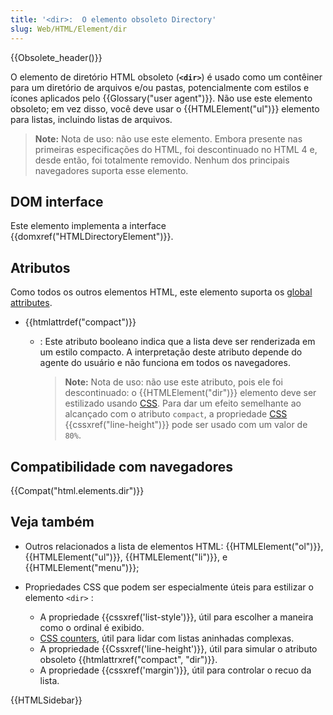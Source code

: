 ```yaml
---
title: '<dir>:  O elemento obsoleto Directory'
slug: Web/HTML/Element/dir
---
```


{{Obsolete_header()}}

O elemento de diretório HTML obsoleto (**`<dir>`**) é usado como um contêiner para um diretório de arquivos e/ou pastas, potencialmente com estilos e ícones aplicados pelo {{Glossary("user agent")}}. Não use este elemento obsoleto; em vez disso, você deve usar o {{HTMLElement("ul")}} elemento para listas, incluindo listas de arquivos.

> **Note:** Nota de uso: não use este elemento. Embora presente nas primeiras especificações do HTML, foi descontinuado no HTML 4 e, desde então, foi totalmente removido. Nenhum dos principais navegadores suporta esse elemento.

## DOM interface

Este elemento implementa a interface {{domxref("HTMLDirectoryElement")}}.

## Atributos

Como todos os outros elementos HTML, este elemento suporta os [global attributes](/pt-BR/docs/HTML/Global_attributes).

- {{htmlattrdef("compact")}}

  - : Este atributo booleano indica que a lista deve ser renderizada em um estilo compacto. A interpretação deste atributo depende do agente do usuário e não funciona em todos os navegadores.

    > **Note:** Nota de uso: não use este atributo, pois ele foi descontinuado: o {{HTMLElement("dir")}} elemento deve ser estilizado usando [CSS](/pt-BR/docs/CSS). Para dar um efeito semelhante ao alcançado com o atributo `compact`, a propriedade [CSS](/pt-BR/docs/CSS) {{cssxref("line-height")}} pode ser usado com um valor de `80%`.

## Compatibilidade com navegadores

{{Compat("html.elements.dir")}}

## Veja também

- Outros relacionados a lista de elementos HTML: {{HTMLElement("ol")}}, {{HTMLElement("ul")}}, {{HTMLElement("li")}}, e {{HTMLElement("menu")}};
- Propriedades CSS que podem ser especialmente úteis para estilizar o elemento `<dir>` :

  - A propriedade {{cssxref('list-style')}}, útil para escolher a maneira como o ordinal é exibido.
  - [CSS counters](/pt-BR/docs/CSS_Counters), útil para lidar com listas aninhadas complexas.
  - A propriedade {{Cssxref('line-height')}}, útil para simular o atributo obsoleto {{htmlattrxref("compact", "dir")}}.
  - A propriedade {{cssxref('margin')}}, útil para controlar o recuo da lista.

{{HTMLSidebar}}
